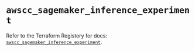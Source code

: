 # `awscc_sagemaker_inference_experiment`

Refer to the Terraform Registory for docs: [`awscc_sagemaker_inference_experiment`](https://registry.terraform.io/providers/hashicorp/awscc/0.70.0/docs/resources/sagemaker_inference_experiment).
